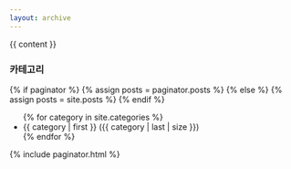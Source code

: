 ```yaml
---
layout: archive
---
```


{{ content }}

<h3 class="archive__subtitle">카테고리</h3>

{% if paginator %}
  {% assign posts = paginator.posts %}
{% else %}
  {% assign posts = site.posts %}
{% endif %}

<div class="col-lg-4 col-md-2">
  <ul>
    {% for category in site.categories %}
      <li>{{ category | first }} ({{ category | last | size }})</li>
    {% endfor %}
  </ul>
</div>

{% include paginator.html %}
